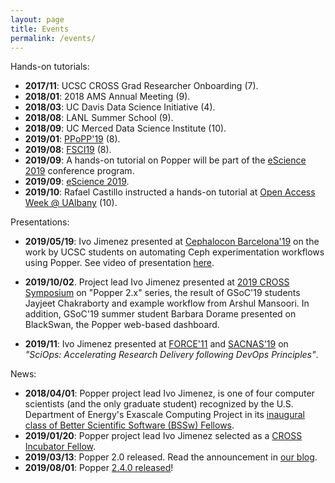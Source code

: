 ```yaml
---
layout: page
title: Events
permalink: /events/
---
```


Hands-on tutorials:

  * **2017/11**: UCSC CROSS Grad Researcher Onboarding (7).
  * **2018/01**: 2018 AMS Annual Meeting (9).
  * **2018/03**: UC Davis Data Science Initiative (4).
  * **2018/08**: LANL Summer School (9).
  * **2018/09**: UC Merced Data Science Institute (10).
  * **2019/01**: [PPoPP'19][ppopp] (8).
  * **2019/08**: [FSCI19][fsci19] (8).
  * **2019/09**: A hands-on tutorial on Popper will be part of the 
    [eScience 2019](https://escience2019.sdsc.edu/tutorials) 
    conference program.
  * **2019/09**: [eScience 
    2019](https://escience2019.sdsc.edu/tutorials).
  * **2019/10**: Rafael Castillo instructed a hands-on tutorial at 
    [Open Access Week @ 
    UAlbany](https://future.library.albany.edu/news/open-access-week-2019) 
    (10).

Presentations:

  * **2019/05/19**: Ivo Jimenez presented at [Cephalocon 
    Barcelona'19](https://sched.co/MAKP) on the work by UCSC students 
    on automating Ceph experimentation workflows using Popper. See 
    video of presentation [here][cephalocon19].

  * **2019/10/02**. Project lead Ivo Jimenez presented at [2019 CROSS 
    Symposium](https://cross.ucsc.edu/symposium/2019-symposium.html) 
    on "Popper 2.x" series, the result of GSoC'19 students Jayjeet 
    Chakraborty and example workflow from Arshul Mansoori. In 
    addition, GSoC'19 summer student Barbara Dorame presented on 
    BlackSwan, the Popper web-based dashboard.

  * **2019/11**: Ivo Jimenez presented at 
    [FORCE'11](https://force2019.sched.com/event/U2nh/sciops-accelerating-science-delivery-by-following-devops-inspired-principles) 
    and [SACNAS'19](www.2019sacnas.org) on _"SciOps: Accelerating 
    Research Delivery following DevOps Principles"_.

News:

  * **2018/04/01**: Popper project lead Ivo Jimenez, is one of four 
    computer scientists (and the only graduate student) recognized by 
    the U.S. Department of Energy's Exascale Computing Project in its 
    [inaugural class of Better Scientific Software (BSSw) 
    Fellows](https://news.ucsc.edu/2018/02/bssw-fellow.html).
  * **2019/01/20**: Popper project lead Ivo Jimenez selected as a 
    [CROSS Incubator 
    Fellow](https://cross.ucsc.edu/projects/index.html).
  * **2019/03/13**: Popper 2.0 released. Read the announcement in [our 
    blog](https://medium.com/getpopper/announcing-popper-2-0-a-github-actions-executioner-in-python-cf25620c021e).
  * **2019/08/01**: Popper [2.4.0 
    released](https://github.com/systemslab/popper/releases/tag/v2.4.0)!

[ppopp]: https://ppopp19.sigplan.org/details/PPoPP-2019-Workshops-and-Tutorials/1/Tutorial-Creating-Repeatable-Reusable-Experimentation-Pipelines-With-Popper-Hands-on-Tutorial-
[fsci19]: https://www.force11.org/fsci/2019/course-abstracts#PM-B10
[cephalocon19]: https://www.youtube.com/watch?v=hC5Rk7XLw5k&list=PLrBUGiINAakNCnQUosh63LpHbf84vegNu&index=28&t=25s
